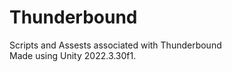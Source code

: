 # Thunderbound
Scripts and Assests associated with Thunderbound <br/>
Made using Unity 2022.3.30f1.
